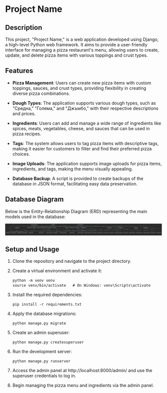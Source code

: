 # Project Name

## Description

This project, "Project Name," is a web application developed using Django, a high-level Python web framework. It aims to provide a user-friendly interface for managing a pizza restaurant's menu, allowing users to create, update, and delete pizza items with various toppings and crust types.

## Features

- **Pizza Management**: Users can create new pizza items with custom toppings, sauces, and crust types, providing flexibility in creating diverse pizza combinations.

- **Dough Types**: The application supports various dough types, such as "Средна," "Голяма," and "Джъмбо," with their respective descriptions and prices.

- **Ingredients**: Users can add and manage a wide range of ingredients like spices, meats, vegetables, cheese, and sauces that can be used in pizza recipes.

- **Tags**: The system allows users to tag pizza items with descriptive tags, making it easier for customers to filter and find their preferred pizza choices.

- **Image Uploads**: The application supports image uploads for pizza items, ingredients, and tags, making the menu visually appealing.

- **Database Backup**: A script is provided to create backups of the database in JSON format, facilitating easy data preservation.

## Database Diagram

Below is the Entity-Relationship Diagram (ERD) representing the main models used in the database:

![Database Diagram](https://github.com/ceo-py/Ipizza/blob/master/diagram_db.png)

## Setup and Usage

1. Clone the repository and navigate to the project directory.

2. Create a virtual environment and activate it:

   ```
   python -m venv venv
   source venv/bin/activate   # On Windows: venv\Scripts\activate
   ```

3. Install the required dependencies:

   ```
   pip install -r requirements.txt
   ```

4. Apply the database migrations:

   ```
   python manage.py migrate
   ```

5. Create an admin superuser:

   ```
   python manage.py createsuperuser
   ```

6. Run the development server:

   ```
   python manage.py runserver
   ```

7. Access the admin panel at http://localhost:8000/admin/ and use the superuser credentials to log in.

8. Begin managing the pizza menu and ingredients via the admin panel.
